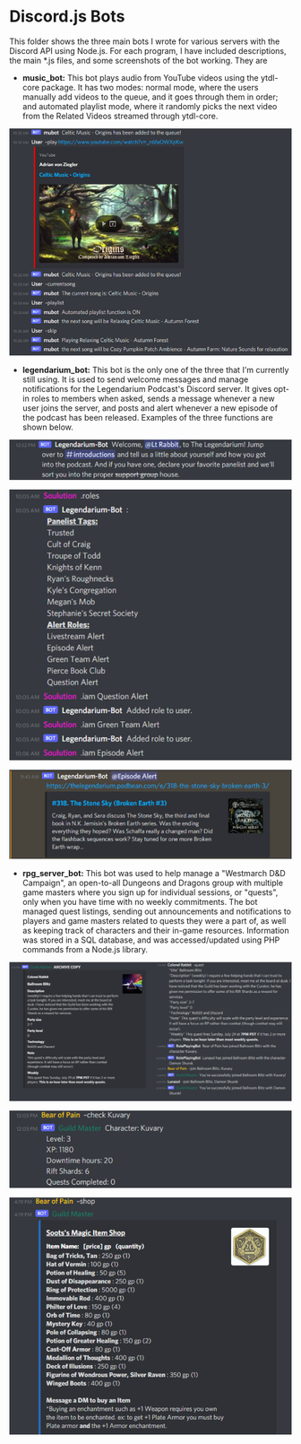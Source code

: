 # Discord.js Bots

This folder shows the three main bots I wrote for various servers with the Discord API using Node.js. For each program, I have included descriptions, the main \*.js files, and some screenshots of the bot working. They are

- <b>music_bot:</b> This bot plays audio from YouTube videos using the ytdl-core package. It has two modes: normal mode, where the users manually add videos to the queue, and it goes through them in order; and automated playlist mode, where it randomly picks the next video from the Related Videos streamed through ytdl-core.

![](music_bot_image.png)

-  <b>legendarium_bot:</b> This bot is the only one of the three that I'm currently still using. It is used to send welcome messages and manage notifications for the Legendarium Podcast's Discord server. It gives opt-in roles to members when asked, sends a message whenever a new user joins the server, and posts and alert whenever a new episode of the podcast has been released. Examples of the three functions are shown below.

![](legendarium_bot_welcome.png)

![](legendarium_bot_roleselect.png)

![](legendarium_bot_xml_update.png)

- <b>rpg_server_bot:</b> This bot was used to help manage a "Westmarch D&D Campaign", an open-to-all Dungeons and Dragons group with multiple game masters where you sign up for individual sessions, or "quests", only when you have time with no weekly commitments. The bot managed quest listings, sending out announcements and notifications to players and game masters related to quests they were a part of, as well as keeping track of characters and their in-game resources. Information was stored in a SQL database, and was accessed/updated using PHP commands from a Node.js library.

![](rpg_server_bot_quests.png)

![](rpg_server_bot_checkchar.png)

![](rpg_server_bot_shop.png)

